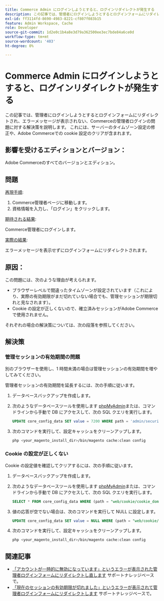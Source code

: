 ```yaml
---
title: Commerce Admin にログインしようとすると、ログインリダイレクトが発生する
description: この記事では、管理者にログインしようとするとログインフォームにリダイレクトされ、エラーメッセージが表示されない、Commerceの管理者ログインの問題に対する解決策を説明します。 これには、サーバーのタイムゾーン設定の修正や、Adobe Commerceでの cookie 設定のクリアが含まれます。
exl-id: ff3114fd-8690-4983-8221-cf807f083b15
feature: Admin Workspace, Cache
role: Developer
source-git-commit: 1d2e0c1b4a8e3d79a362500ee3ec7bde84a6ce0d
workflow-type: tm+mt
source-wordcount: '403'
ht-degree: 0%

---
```


# Commerce Admin にログインしようとすると、ログインリダイレクトが発生する

この記事では、管理者にログインしようとするとログインフォームにリダイレクトされ、エラーメッセージが表示されない、Commerceの管理者ログインの問題に対する解決策を説明します。 これには、サーバーのタイムゾーン設定の修正や、Adobe Commerceでの cookie 設定のクリアが含まれます。

## 影響を受けるエディションとバージョン：

Adobe Commerceのすべてのバージョンとエディション。

## 問題

<u>再現手順</u>:

1. Commerce管理者ページに移動します。
1. 資格情報を入力し、「ログイン」をクリックします。

<u>期待される結果</u>:

Commerce管理者にログインします。

<u>実際の結果</u>:

エラーメッセージを表示せずにログインフォームにリダイレクトされます。

## 原因：

この問題には、次のような理由が考えられます。

* ブラウザーレベルで間違ったタイムゾーンが設定されています（これにより、実際の有効期限がまだ切れていない場合でも、管理セッションが期限切れと見なされます）。
* Cookie の設定が正しくないので、確立済みセッションがAdobe Commerceで使用されません。

それぞれの場合の解決策については、次の段落を参照してください。

## 解決策

### 管理セッションの有効期間の問題

別のブラウザーを使用し、1 時間未満の場合は管理セッションの有効期間を増やしてみてください。

管理者セッションの有効期間を延長するには、次の手順に従います。

1. データベースバックアップを作成します。
1. 次のようなデータベースツールを使用します [phpMyAdmin](https://devdocs.magento.com/guides/v2.2/install-gde/prereq/optional.html#install-optional-phpmyadmin)または、コマンドラインから手動で DB にアクセスして、次の SQL クエリを実行します。

   ```sql
   UPDATE core_config_data SET value = 7200 WHERE path = 'admin/security/session_lifetime';
   ```

1. 次のコマンドを実行して、設定キャッシュをクリーンアップします。

   ```bash
   php <your_magento_install_dir>/bin/magento cache:clean config
   ```

### Cookie の設定が正しくない

Cookie の設定値を確認してクリアするには、次の手順に従います。

1. データベースバックアップを作成します。
1. 次のようなデータベースツールを使用します [phpMyAdmin](https://devdocs.magento.com/guides/v2.2/install-gde/prereq/optional.html#install-optional-phpmyadmin)または、コマンドラインから手動で DB にアクセスして、次の SQL クエリを実行します。

   ```sql
   SELECT * FROM core_config_data WHERE (path = "web/cookie/cookie_domain" OR path = "web/cookie/cookie_path");
   ```

1. 値の応答が空でない場合は、次のコマンドを実行して NULL に設定します。

   ```sql
   UPDATE core_config_data SET value = NULL WHERE (path = "web/cookie/cookie_domain" OR path = "web/cookie/cookie_path");
   ```

1. 次のコマンドを実行して、設定キャッシュをクリーンアップします。

   ```bash
   php <your_magento_install_dir>/bin/magento cache:clean config
   ```

## 関連記事

* [「アカウントが一時的に無効になっています」というエラーが表示された管理者ログインフォームにリダイレクトし直します](/help/troubleshooting/miscellaneous/redirect-back-to-the-admin-login-form-with-your-account-is-temporarily-disabled-error.md) サポートナレッジベースで。
* [「現在のセッションの有効期限が切れました」というエラーが表示されて管理者ログインフォームにリダイレクトします](/help/troubleshooting/miscellaneous/redirect-back-to-the-admin-login-form-with-your-current-session-has-been-expired-error.md) サポートナレッジベースで。
